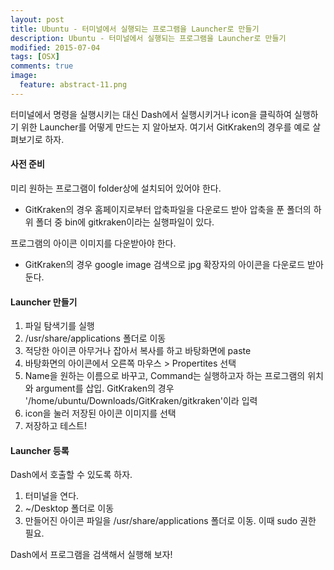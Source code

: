 ```yaml
---
layout: post
title: Ubuntu - 터미널에서 실행되는 프로그램을 Launcher로 만들기
description: Ubuntu - 터미널에서 실행되는 프로그램을 Launcher로 만들기
modified: 2015-07-04
tags: [OSX]
comments: true
image:
  feature: abstract-11.png
---
```

터미널에서 명령을 실행시키는 대신 Dash에서 실행시키거나 icon을 클릭하여 실행하기 위한 Launcher를 어떻게 만드는 지 알아보자. 
여기서 GitKraken의 경우를 예로 살펴보기로 하자. 

#### 사전 준비

미리 원하는 프로그램이 folder상에 설치되어 있어야 한다. 

- GitKraken의 경우 홈페이지로부터 압축파일을 다운로드 받아 압축을 푼 폴더의 하위 폴더 중 bin에 gitkraken이라는 실행파일이 있다. 

프로그램의 아이콘 이미지를 다운받아야 한다. 

- GitKraken의 경우 google image 검색으로 jpg 확장자의 아이콘을 다운로드 받아 둔다. 

#### Launcher 만들기 

1. 파일 탐색기를 실행
2. /usr/share/applications 폴더로 이동
3. 적당한 아이콘 아무거나 잡아서 복사를 하고 바탕화면에 paste
4. 바탕화면의 아이콘에서 오른쪽 마우스 > Propertites 선택
5. Name을 원하는 이름으로 바꾸고, Command는 실행하고자 하는 프로그램의 위치와 argument를 삽입. GitKraken의 경우 '/home/ubuntu/Downloads/GitKraken/gitkraken'이라 입력 
6. icon을 눌러 저장된 아이콘 이미지를 선택
7. 저장하고 테스트!

#### Launcher 등록

Dash에서 호출할 수 있도록 하자. 

1. 터미널을 연다. 
2. ~/Desktop 폴더로 이동
3. 만들어진 아이콘 파일을 /usr/share/applications 폴더로 이동. 이때 sudo 권한 필요. 

Dash에서 프로그램을 검색해서 실행해 보자! 
